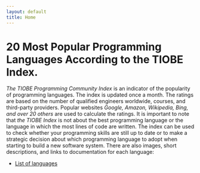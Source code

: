 ```yaml
---
layout: default
title: Home
---
```


# 20 Most Popular Programming Languages ​​According to the TIOBE Index. 

_The TIOBE Programming Community Index_ is an indicator of the popularity of programming languages. The index is updated once a month. The ratings are based on the number of qualified engineers worldwide, courses, and third-party providers. Popular websites _Google, Amazon, Wikipedia, Bing, and over 20 others_ are used to calculate the ratings. It is important to note that _the TIOBE Index_ is not about the best programming language or the language in which the most lines of code are written. The index can be used to check whether your programming skills are still up to date or to make a strategic decision about which programming language to adopt when starting to build a new software system. 
There are also images, short descriptions, and links to documentation for each language: 

* [List of languages](site/table.html)